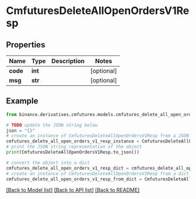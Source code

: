 # CmfuturesDeleteAllOpenOrdersV1Resp


## Properties

Name | Type | Description | Notes
------------ | ------------- | ------------- | -------------
**code** | **int** |  | [optional] 
**msg** | **str** |  | [optional] 

## Example

```python
from binance.derivatives.cmfutures.models.cmfutures_delete_all_open_orders_v1_resp import CmfuturesDeleteAllOpenOrdersV1Resp

# TODO update the JSON string below
json = "{}"
# create an instance of CmfuturesDeleteAllOpenOrdersV1Resp from a JSON string
cmfutures_delete_all_open_orders_v1_resp_instance = CmfuturesDeleteAllOpenOrdersV1Resp.from_json(json)
# print the JSON string representation of the object
print(CmfuturesDeleteAllOpenOrdersV1Resp.to_json())

# convert the object into a dict
cmfutures_delete_all_open_orders_v1_resp_dict = cmfutures_delete_all_open_orders_v1_resp_instance.to_dict()
# create an instance of CmfuturesDeleteAllOpenOrdersV1Resp from a dict
cmfutures_delete_all_open_orders_v1_resp_from_dict = CmfuturesDeleteAllOpenOrdersV1Resp.from_dict(cmfutures_delete_all_open_orders_v1_resp_dict)
```
[[Back to Model list]](../README.md#documentation-for-models) [[Back to API list]](../README.md#documentation-for-api-endpoints) [[Back to README]](../README.md)


